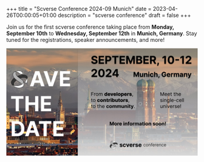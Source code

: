 +++
title = "Scverse Conference 2024-09 Munich"
date = 2023-04-26T00:00:05+01:00
description = "scverse conference"
draft = false
+++

Join us for the first scverse conference taking place from **Monday, September 10th** to **Wednesday, September 12th** in **Munich, Germany**. Stay tuned for the registrations, speaker announcements, and more!

![savethedate](../../static/img/events/conference_savethedate.jpeg)





